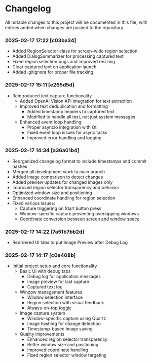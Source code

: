 # Changelog

All notable changes to this project will be documented in this file, with entries added when changes are pushed to the repository.

### 2025-02-17 17:22 [c03ba34]
- Added RegionSelector class for screen-wide region selection
- Added DialogSummarizer for processing captured text
- Fixed region selection bugs and improved resizing
- Clear captured text on application launch
- Added .gitignore for proper file tracking

### 2025-02-17 15:11 [e265d5d]
- Reintroduced text capture functionality
  - Added OpenAI Vision API integration for text extraction
  - Improved text deduplication and formatting
    * Added timestamp headers to captured text
    * Modified to handle all text, not just system messages
  - Enhanced event loop handling
    * Proper asyncio integration with Qt
    * Fixed event loop issues for async tasks
    * Improved error handling and logging

### 2025-02-17 14:34 [a36a01b4]
- Reorganized changelog format to include timestamps and commit hashes
- Merged all development work to main branch
- Added image comparison to detect changes
- Added preview updates for changed images only
- Improved region selector transparency and behavior
- Optimized window size and positioning
- Enhanced coordinate handling for region selection
- Fixed various issues:
  * Capture triggering on Start button press
  * Window-specific capture preventing overlapping windows
  * Coordinate conversion between screen and window space

### 2025-02-17 14:22 [7a51b7bb2d]
- Reordered UI tabs to put Image Preview after Debug Log

### 2025-02-17 14:17 [c0e408b]
- Initial project setup and core functionality
  - Basic UI with debug tabs
    * Debug log for application messages
    * Image preview for last capture
    * Captured text log
  - Window management features
    * Window selection interface
    * Region selection with visual feedback
    * Always-on-top toggle
  - Image capture system
    * Window-specific capture using Quartz
    * Image hashing for change detection
    * Timestamp-based image saving
  - Quality improvements
    * Enhanced region selector transparency
    * Better window size and positioning
    * Improved coordinate handling
    * Fixed region selector window targeting
